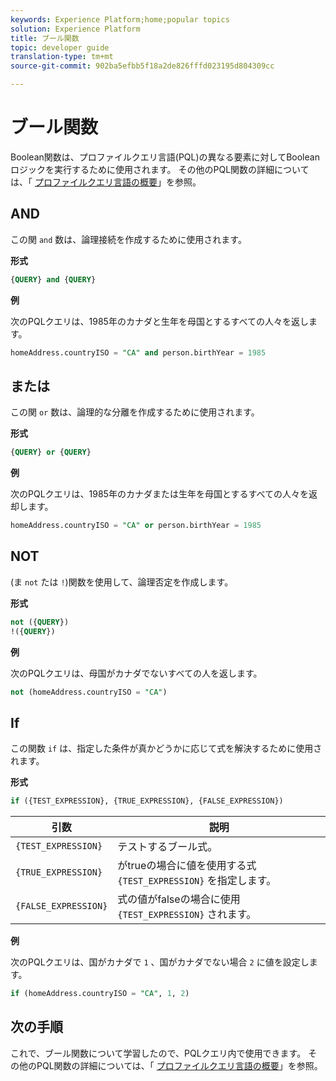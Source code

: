 ```yaml
---
keywords: Experience Platform;home;popular topics
solution: Experience Platform
title: ブール関数
topic: developer guide
translation-type: tm+mt
source-git-commit: 902ba5efbb5f18a2de826fffd023195d804309cc

---
```



# ブール関数

Boolean関数は、プロファイルクエリ言語(PQL)の異なる要素に対してBooleanロジックを実行するために使用されます。  その他のPQL関数の詳細については、「 [プロファイルクエリ言語の概要](./overview.md)」を参照。

## AND

この関 `and` 数は、論理接続を作成するために使用されます。

**形式**

```sql
{QUERY} and {QUERY}
```

**例**

次のPQLクエリは、1985年のカナダと生年を母国とするすべての人々を返します。

```sql
homeAddress.countryISO = "CA" and person.birthYear = 1985
```

## または

この関 `or` 数は、論理的な分離を作成するために使用されます。

**形式**

```sql
{QUERY} or {QUERY}
```

**例**

次のPQLクエリは、1985年のカナダまたは生年を母国とするすべての人々を返却します。

```sql
homeAddress.countryISO = "CA" or person.birthYear = 1985
```

## NOT

(ま `not` たは `!`)関数を使用して、論理否定を作成します。

**形式**

```sql
not ({QUERY})
!({QUERY})
```

**例**

次のPQLクエリは、母国がカナダでないすべての人を返します。

```sql
not (homeAddress.countryISO = "CA")
```

## If

この関数 `if` は、指定した条件が真かどうかに応じて式を解決するために使用されます。

**形式**

```sql
if ({TEST_EXPRESSION}, {TRUE_EXPRESSION}, {FALSE_EXPRESSION})
```

| 引数 | 説明 |
| --------- | ----------- |
| `{TEST_EXPRESSION}` | テストするブール式。 |
| `{TRUE_EXPRESSION}` | がtrueの場合に値を使用する式 `{TEST_EXPRESSION}` を指定します。 |
| `{FALSE_EXPRESSION}` | 式の値がfalseの場合に使用 `{TEST_EXPRESSION}` されます。 |

**例**

次のPQLクエリは、国がカナダで `1` 、国がカナダでない場合 `2` に値を設定します。

```sql
if (homeAddress.countryISO = "CA", 1, 2)
```

## 次の手順

これで、ブール関数について学習したので、PQLクエリ内で使用できます。 その他のPQL関数の詳細については、「 [プロファイルクエリ言語の概要](./overview.md)」を参照。
